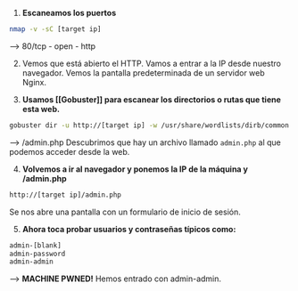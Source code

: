 1. **Escaneamos los puertos**
```bash
nmap -v -sC [target ip]
```
--> 80/tcp - open - http

2. Vemos que está abierto el HTTP. Vamos a entrar a la IP desde nuestro navegador. Vemos la pantalla predeterminada de un servidor web Nginx.

3. **Usamos [[Gobuster]] para escanear los directorios o rutas que tiene esta web.**
```bash
gobuster dir -u http://[target ip] -w /usr/share/wordlists/dirb/common.txt # Por ejemplo esta, pero hay muchas wordlists más
```
--> /admin.php
Descubrimos que hay un archivo llamado `admin.php` al que podemos acceder desde la web.

4. **Volvemos a ir al navegador y ponemos la IP de la máquina y /admin.php**
```bash
http://[target ip]/admin.php
```
Se nos abre una pantalla con un formulario de inicio de sesión.

5. **Ahora toca probar usuarios y contraseñas típicos como:**
```bash
admin-[blank]
admin-password
admin-admin
```
--> **MACHINE PWNED!**
Hemos entrado con admin-admin.
